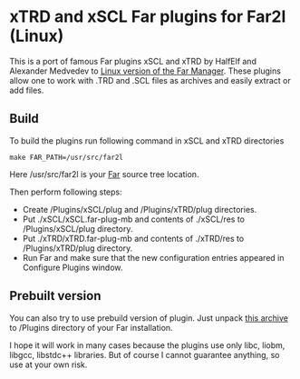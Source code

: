 # xTRD and xSCL Far plugins for Far2l (Linux)

This is a port of famous Far plugins xSCL and xTRD by HalfElf and Alexander Medvedev to [Linux version of the Far Manager](https://github.com/elfmz/far2l).
These plugins allow one to work with .TRD and .SCL files as archives and easily extract or add files.

## Build
To build the plugins run following command in xSCL and xTRD directories
```
make FAR_PATH=/usr/src/far2l
```

Here /usr/src/far2l is your [Far](https://github.com/elfmz/far2l) source tree location.

Then perform following steps:
* Create /Plugins/xSCL/plug and /Plugins/xTRD/plug directories.
* Put ./xSCL/xSCL.far-plug-mb and contents of ./xSCL/res to /Plugins/xSCL/plug directory. 
* Put ./xTRD/xTRD.far-plug-mb and contents of ./xTRD/res to /Plugins/xTRD/plug directory. 
* Run Far and make sure that the new configuration entries appeared in Configure Plugins window.

## Prebuilt version

You can also try to use prebuild version of plugin. Just unpack [this archive](https://github.com/atsidaev/xTRD-xSCL-far2l/releases/download/v0.1/xTRD-xSCL-far2l-0.1.zip) to /Plugins directory of your Far installation. 

I hope it will work in many cases because the plugins use only libc, liobm, libgcc, libstdc++ libraries. But of course I cannot guarantee anything, so use at your own risk.
